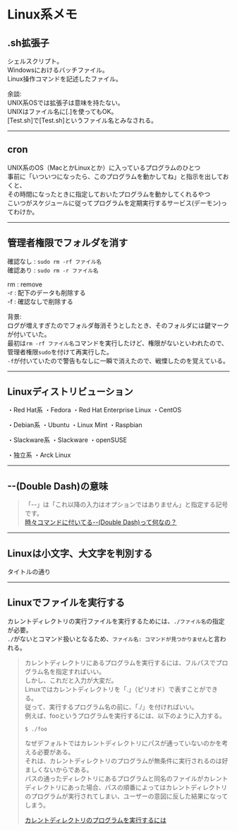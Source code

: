 # Linux系メモ

## .sh拡張子

シェルスクリプト。  
Windowsにおけるバッチファイル。  
Linux操作コマンドを記述したファイル。  

余談:  
UNIX系OSでは拡張子は意味を持たない。  
UNIXはファイル名に[.]を使ってもOK。  
[Test.sh]で[Test.sh]というファイル名とみなされる。  

---

## cron

UNIX系のOS（MacとかLinuxとか）に入っているプログラムのひとつ  
事前に「いついつになったら、このプログラムを動かしてね」と指示を出しておくと、  
その時間になったときに指定しておいたプログラムを動かしてくれるやつ  
こいつがスケジュールに従ってプログラムを定期実行するサービス(デーモン)ってわけか。  

---

## 管理者権限でフォルダを消す

確認なし : `sudo rm -rf ファイル名`  
確認あり : `sudo rm -r ファイル名`  

rm : remove  
-r : 配下のデータも削除する  
-f : 確認なしで削除する  

背景:  
ログが増えすぎたのでフォルダ毎消そうとしたとき、そのフォルダには鍵マークが付いていた。  
最初は`rm -rf ファイル名`コマンドを実行したけど、権限がないといわれたので、管理者権限`sudo`を付けて再実行した。  
`-f`が付いていたので警告もなしに一瞬で消えたので、戦慄したのを覚えている。  

---

## Linuxディストリビューション

・Red Hat系
 ・Fedora
 ・Red Hat Enterprise Linux
 ・CentOS

・Debian系
 ・Ubuntu
 ・Linux Mint
 ・Raspbian

・Slackware系
 ・Slackware
 ・openSUSE

・独立系
 ・Arck Linux

---

## --(Double Dash)の意味

>「--」は「これ以降の入力はオプションではありません」と指定する記号です。  
>[時々コマンドに付いてる--(Double Dash)って何なの？](https://zenn.dev/dowanna6/articles/245df006deee0c)  

---

## Linuxは小文字、大文字を判別する

タイトルの通り

---

## Linuxでファイルを実行する

カレントディレクトリの実行ファイルを実行するためには、`./ファイル名`の指定が必要。  
`./`がないとコマンド扱いとなるため、`ファイル名: コマンドが見つかりません`と言われる。  

>カレントディレクトリにあるプログラムを実行するには、フルパスでプログラム名を指定すればいい。  
>しかし、これだと入力が大変だ。  
>Linuxではカレントディレクトリを「.」（ピリオド）で表すことができる。  
>従って、実行するプログラム名の前に、「./」を付ければいい。  
>例えば、fooというプログラムを実行するには、以下のように入力する。  
>
>`$ ./foo`  
>
>なぜデフォルトではカレントディレクトリにパスが通っていないのかを考える必要がある。  
>それは、カレントディレクトリのプログラムが無条件に実行されるのは好ましくないからである。  
>パスの通ったディレクトリにあるプログラムと同名のファイルがカレントディレクトリにあった場合、パスの順番によってはカレントディレクトリのプログラムが実行されてしまい、ユーザーの意図に反した結果になってしまう。  
>
>[カレントディレクトリのプログラムを実行するには](https://atmarkit.itmedia.co.jp/flinux/rensai/linuxtips/040execcaprog.html)  
